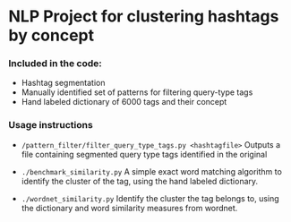 # NLP Project for clustering hashtags by concept
### Included in the code: 
- Hashtag segmentation
- Manually identified set of patterns for filtering query-type tags
- Hand labeled dictionary of 6000 tags and their concept

### Usage instructions 
- `/pattern_filter/filter_query_type_tags.py <hashtagfile>`
Outputs a file containing segmented query type tags identified in the original <hashtagfile>

- `./benchmark_similarity.py`
A simple exact word matching algorithm to identify the cluster of the tag, using the hand labeled dictionary.

- `./wordnet_similarity.py`
Identify the cluster the tag belongs to, using the dictionary and word similarity measures from wordnet. 
